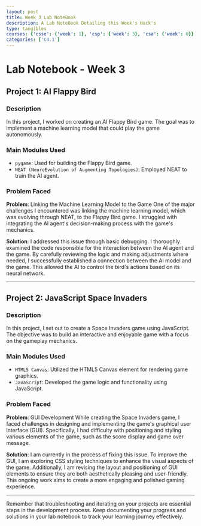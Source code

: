 ```yaml
---
layout: post
title: Week 3 Lab NoteBook
description: A Lab NoteBook Detailing this Week's Hack's
type: tangibles
courses: {'csse': {'week': 1}, 'csp': {'week': 3}, 'csa': {'week': 0}}
categories: ['C4.1']
---
```


# Lab Notebook - Week 3

## Project 1: AI Flappy Bird

### Description
In this project, I worked on creating an AI Flappy Bird game. The goal was to implement a machine learning model that could play the game autonomously.

### Main Modules Used
- `pygame`: Used for building the Flappy Bird game.
- `NEAT (NeuroEvolution of Augmenting Topologies)`: Employed NEAT to train the AI agent.

### Problem Faced
**Problem**: Linking the Machine Learning Model to the Game
One of the major challenges I encountered was linking the machine learning model, which was evolving through NEAT, to the Flappy Bird game. I struggled with integrating the AI agent's decision-making process with the game's mechanics.

**Solution**: I addressed this issue through basic debugging. I thoroughly examined the code responsible for the interaction between the AI agent and the game. By carefully reviewing the logic and making adjustments where needed, I successfully established a connection between the AI model and the game. This allowed the AI to control the bird's actions based on its neural network.

---

## Project 2: JavaScript Space Invaders

### Description
In this project, I set out to create a Space Invaders game using JavaScript. The objective was to build an interactive and enjoyable game with a focus on the gameplay mechanics.

### Main Modules Used
- `HTML5 Canvas`: Utilized the HTML5 Canvas element for rendering game graphics.
- `JavaScript`: Developed the game logic and functionality using JavaScript.

### Problem Faced
**Problem**: GUI Development
While creating the Space Invaders game, I faced challenges in designing and implementing the game's graphical user interface (GUI). Specifically, I had difficulty with positioning and styling various elements of the game, such as the score display and game over message.

**Solution**: I am currently in the process of fixing this issue. To improve the GUI, I am exploring CSS styling techniques to enhance the visual aspects of the game. Additionally, I am revising the layout and positioning of GUI elements to ensure they are both aesthetically pleasing and user-friendly. This ongoing work aims to create a more engaging and polished gaming experience.

---

Remember that troubleshooting and iterating on your projects are essential steps in the development process. Keep documenting your progress and solutions in your lab notebook to track your learning journey effectively.
